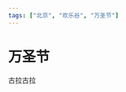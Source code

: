 ```yaml
---
tags: ["北京", "欢乐谷", "万圣节"]
---
```


# 万圣节

<SolidImgPlayer :imgs="[
    'https://z.wiki/images/20211115/e3bfdd8f81ae49c490eb4399f94401b0.png',
    'https://z.wiki/images/20211115/846433804f5743e191001e740749da96.png',
    'https://z.wiki/images/20211115/9d5e193c25b54604bb2f20cee11c9a2e.png',
    'https://z.wiki/images/20211115/6a88416f20e245a580d6dc3a6cea8c9f.png',
    'https://z.wiki/images/20211115/07056df0262a46caa9d78dc2fa79384a.png',
    'https://z.wiki/images/20211115/ea78efda3c574052871f2db0538a2d3e.png',
    'https://4.z.wiki/images/20211115/ca7bbbd49d29438b897091999b51e2ef.png',
    'https://4.z.wiki/images/20211115/f5504c25b1234831bcfd90c28a3f0ddf.png'
]" />







古拉古拉
